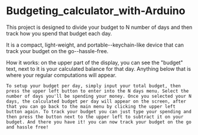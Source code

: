 # Budgeting_calculator_with-Arduino
This project is designed to divide your budget to N number of days and then track how you spend that budget each day.

It is a compact, light-weight, and portable--keychain-like device that can track your budget on the go--hassle-free.

How it works:
    on the upper part of the display, you can see the "budget" text, next to it is your calculated balance for that day. Anything below that is where your regular computations will appear.

    To setup your budget per day, simply input your total budget, then press the upper left button to enter into the N days menu. Select the number of days you'll be spending your money. Once you selected your N days, the calculated budget per day will appear on the screen, after that you can go back to the main menu by clicking the upper left button again. To track your budget you can just type your spending and then press the button next to the upper left to subtract it on your budget. And there you have it! you can now track your budget on the go and hassle free!
